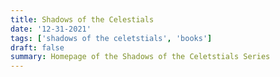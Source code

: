 ```yaml
---
title: Shadows of the Celestials 
date: '12-31-2021'
tags: ['shadows of the celetstials', 'books']
draft: false
summary: Homepage of the Shadows of the Celetstials Series
---
```

